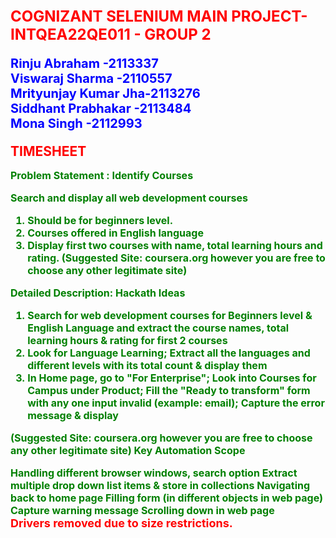 <span style="color:red;font-weight:700;font-size:24px">
COGNIZANT SELENIUM MAIN PROJECT-INTQEA22QE011 - GROUP 2 
</span>

<span style="color:blue;font-weight:700;font-size:20px">

Rinju Abraham		-2113337 <br>
Viswaraj Sharma		-2110557 <br>
Mrityunjay Kumar Jha-2113276<br>
Siddhant Prabhakar 	-2113484<br>
Mona Singh			-2112993<br>
</span>

<span style="color:red;font-weight:700;font-size:21px">
TIMESHEET
</span>
<span style="color:green;font-weight:700;font-size:16px">

Problem Statement : Identify Courses

Search and display all web development courses 
1. Should be for beginners level.
2. Courses offered in English language
3. Display first two courses with name, total learning hours and rating.
(Suggested Site: coursera.org however  you are free to choose any other legitimate  site)

Detailed Description: Hackath Ideas

1. Search for web development courses for Beginners level & English Language and extract the course names, total learning hours & rating for first 2 courses
2. Look for Language Learning; Extract all the languages and different levels with its total count & display them
3. In Home page, go to "For Enterprise"; Look into Courses for Campus under Product; Fill the  "Ready to transform" form with any one input invalid (example: email); Capture the error message & display

(Suggested Site: coursera.org however  you are free to choose any other legitimate  site)
Key Automation Scope

Handling different browser windows, search option
Extract multiple drop down list items & store in collections
Navigating back to home page
Filling form (in different objects in web page)
Capture warning message
Scrolling down in web page<br>
</span>
<span style="color:red;font-weight:700;font-size:18px">
Drivers removed due to size restrictions.<br>

</span>